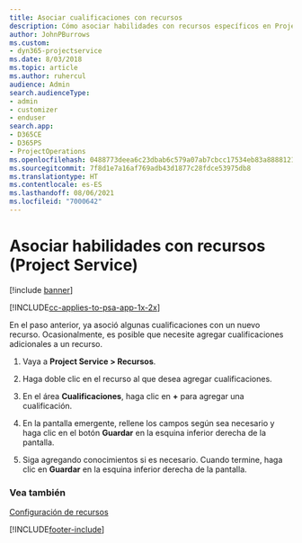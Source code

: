 ```yaml
---
title: Asociar cualificaciones con recursos
description: Cómo asociar habilidades con recursos específicos en Project Service
author: JohnPBurrows
ms.custom:
- dyn365-projectservice
ms.date: 8/03/2018
ms.topic: article
ms.author: ruhercul
audience: Admin
search.audienceType:
- admin
- customizer
- enduser
search.app:
- D365CE
- D365PS
- ProjectOperations
ms.openlocfilehash: 0488773deea6c23dbab6c579a07ab7cbcc17534eb83a8888121160865cfd2706
ms.sourcegitcommit: 7f8d1e7a16af769adb43d1877c28fdce53975db8
ms.translationtype: HT
ms.contentlocale: es-ES
ms.lasthandoff: 08/06/2021
ms.locfileid: "7000642"
---
```

# <a name="associate-skills-with-resources-project-service"></a>Asociar habilidades con recursos (Project Service)

[!include [banner](../includes/psa-now-project-operations.md)]

[!INCLUDE[cc-applies-to-psa-app-1x-2x](../includes/cc-applies-to-psa-app-1x-2x.md)]

En el paso anterior, ya asoció algunas cualificaciones con un nuevo recurso. Ocasionalmente, es posible que necesite agregar cualificaciones adicionales a un recurso.  
  
1.  Vaya a **Project Service > Recursos**.  
  
2.  Haga doble clic en el recurso al que desea agregar cualificaciones.  
  
3.  En el área **Cualificaciones**, haga clic en **+** para agregar una cualificación.  
  
4.  En la pantalla emergente, rellene los campos según sea necesario y haga clic en el botón **Guardar** en la esquina inferior derecha de la pantalla.  
  
5.  Siga agregando conocimientos si es necesario. Cuando termine, haga clic en **Guardar** en la esquina inferior derecha de la pantalla.  
  
### <a name="see-also"></a>Vea también  
 [Configuración de recursos](../psa/set-up-resources.md)


[!INCLUDE[footer-include](../includes/footer-banner.md)]